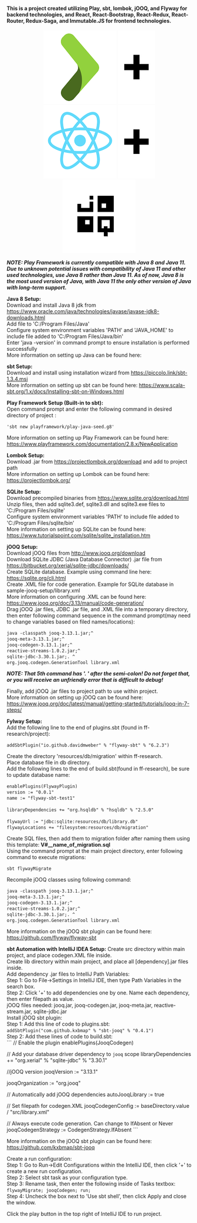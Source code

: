 #### This is a project created utilizing Play, sbt, lombok, jOOQ, and Flyway for backend technologies, and React, React-Bootstrap, React-Redux, React-Router, Redux-Saga, and Immutable.JS for frontend technologies.
  
  
<p align="center" background-color="black">
  <img src="./ff-research/public/images/play.png">
  <img src="./ff-research/public/images/add.png">
  <img src="./ff-research/public/images/react.png">
  <img src="./ff-research/public/images/add.png">
  <img src="./ff-research/public/images/jooq.png">
</p>
  
  
***NOTE: Play Framework is currently compatible with Java 8 and Java 11. Due to unknown potential issues with compatibility of Java 11 and other used technologies, use Java 8 rather than Java 11. As of now, Java 8 is the most used version of Java, with Java 11 the only other version of Java with long-term support.***  
  
**Java 8 Setup:**  
Download and install Java 8 jdk from https://www.oracle.com/java/technologies/javase/javase-jdk8-downloads.html  
Add file to 'C:/Program Files/Java'  
Configure system environment variables 'PATH' and 'JAVA_HOME' to include file added to 'C:/Program Files/Java/bin'  
Enter 'java -version' in command prompt to ensure installation is performed successfully  
More information on setting up Java can be found here:  
  
**sbt Setup:**  
Download and install using installation wizard from https://piccolo.link/sbt-1.3.4.msi  
More information on setting up sbt can be found here: https://www.scala-sbt.org/1.x/docs/Installing-sbt-on-Windows.html  
  
**Play Framework Setup (Built-in to sbt):**  
Open command prompt and enter the following command in desired directory of project  :
```
'sbt new playframework/play-java-seed.g8'
```
More information on setting up Play Framework can be found here: https://www.playframework.com/documentation/2.8.x/NewApplication  
  
**Lombok Setup:**  
Download .jar from https://projectlombok.org/download and add to project path  
More information on setting up Lombok can be found here: https://projectlombok.org/  
  
**SQLite Setup:**  
Download precompiled binaries from https://www.sqlite.org/download.html  
Unzip files, then add sqlite3.def, sqlite3.dll and sqlite3.exe files to 'C:/Program Files/sqlite'  
Configure system environment variables 'PATH' to include file added to 'C:/Program Files/sqlite/bin'  
More information on setting up SQLite can be found here: https://www.tutorialspoint.com/sqlite/sqlite_installation.htm  
  
**jOOQ Setup:**  
Download jOOQ files from http://www.jooq.org/download  
Download SQLite JDBC (Java Database Connector) .jar file from https://bitbucket.org/xerial/sqlite-jdbc/downloads/  
Create SQLite database. Example using command line here: https://sqlite.org/cli.html  
Create .XML file for code generation. Example for SQLite database in sample-jooq-setup/library.xml  
More information on configuring .XML can be found here: https://www.jooq.org/doc/3.13/manual/code-generation/  
Drag jOOQ .jar files, JDBC .jar file, and .XML file into a temporary directory, then enter following command sequence in the command prompt(may need to change variables based on filed names/locations):  
  
```
java -classpath jooq-3.13.1.jar;^
jooq-meta-3.13.1.jar;^
jooq-codegen-3.13.1.jar;^
reactive-streams-1.0.2.jar;^
sqlite-jdbc-3.30.1.jar;. ^
org.jooq.codegen.GenerationTool library.xml
```
  
***NOTE: That 5th command has '. ' after the semi-colon! Do not forget that, or you will receive an unfriendly error that is difficult to debug!***  
  
Finally, add jOOQ .jar files to project path to use within project.  
More information on setting up jOOQ can be found here: https://www.jooq.org/doc/latest/manual/getting-started/tutorials/jooq-in-7-steps/

**Fylway Setup:**  
Add the following line to the end of plugins.sbt (found in ff-research/project):  
```
addSbtPlugin("io.github.davidmweber" % "flyway-sbt" % "6.2.3")
```
Create the directory 'resources/db/migration' within ff-research.  
Place database file in db directory.  
Add the following lines to the end of build.sbt(found in ff-research), be sure to update database name:  
```  
enablePlugins(FlywayPlugin)
version := "0.0.1"
name := "flyway-sbt-test1"

libraryDependencies += "org.hsqldb" % "hsqldb" % "2.5.0"

flywayUrl := "jdbc:sqlite:resources/db/library.db"
flywayLocations += "filesystem:resources/db/migration"
```
  
Create SQL files, then add them to migration folder after naming them using this template: **V#__name_of_migration.sql**  
Using the command prompt at the main project directory, enter following command to execute migrations:  
```
sbt flywayMigrate
```  
  
Recompile jOOQ classes using following command:
```
java -classpath jooq-3.13.1.jar;^
jooq-meta-3.13.1.jar;^
jooq-codegen-3.13.1.jar;^
reactive-streams-1.0.2.jar;^
sqlite-jdbc-3.30.1.jar;. ^
org.jooq.codegen.GenerationTool library.xml
```  
More information on the jOOQ sbt plugin can be found here: https://github.com/flyway/flyway-sbt

**sbt Automation with IntelliJ IDEA Setup:**
Create src directory within main project, and place codegen.XML file inside.  
Create lib directory within main project, and place all [dependency].jar files inside.  
Add dependency .jar files to IntelliJ Path Variables:  
    Step 1: Go to File->Settings in IntelliJ IDE, then type Path Variables in the search box.  
    Step 2: Click '+' to add dependencies one by one. Name each dependency, then enter filepath as value.  
        jOOQ files needed: jooq.jar, jooq-codegen.jar, jooq-meta.jar, reactive-stream.jar, sqlite-jdbc.jar  
Install jOOQ sbt plugin:  
    Step 1: Add this line of code to plugins.sbt:  
    ```
addSbtPlugin("com.github.kxbmap" % "sbt-jooq" % "0.4.1")
    ```   
    Step 2: Add these lines of code to build.sbt:  
    ```
// Enable the plugin
enablePlugins(JooqCodegen)

// Add your database driver dependency to `jooq` scope
libraryDependencies += "org.xerial" % "sqlite-jdbc" % "3.30.1"

//jOOQ version
jooqVersion := "3.13.1"

jooqOrganization := "org.jooq"

// Automatically add jOOQ dependencies
autoJooqLibrary := true

// Set filepath for codegen.XML
jooqCodegenConfig := baseDirectory.value / "src/library.xml"

// Always execute code generation. Can change to IfAbsent or Never
jooqCodegenStrategy := CodegenStrategy.IfAbsent
    ```  
  
More information on the jOOQ sbt plugin can be found here: https://github.com/kxbmap/sbt-jooq  
  
Create a run configuration:  
    Step 1: Go to Run->Edit Configurations within the IntelliJ IDE, then click '+' to create a new run configuration.  
    Step 2: Select sbt task as your configuration type.  
    Step 3: Rename task, then enter the following inside of Tasks textbox:  
    ```
flywayMigrate; jooqCodegen; run;
    ```  
    Step 4: Uncheck the box next to 'Use sbt shell', then click Apply and close the window.  

Click the play button in the top right of IntelliJ IDE to run project.
